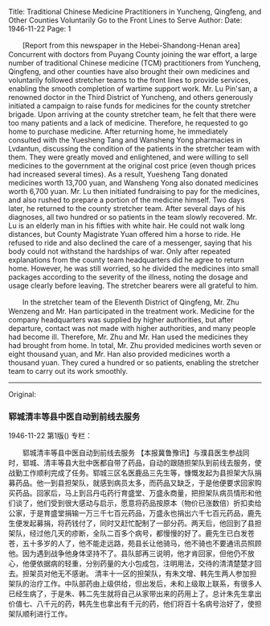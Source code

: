 Title: Traditional Chinese Medicine Practitioners in Yuncheng, Qingfeng, and Other Counties Voluntarily Go to the Front Lines to Serve
Author:
Date: 1946-11-22
Page: 1

　　[Report from this newspaper in the Hebei-Shandong-Henan area] Concurrent with doctors from Puyang County joining the war effort, a large number of traditional Chinese medicine (TCM) practitioners from Yuncheng, Qingfeng, and other counties have also brought their own medicines and voluntarily followed stretcher teams to the front lines to provide services, enabling the smooth completion of wartime support work. Mr. Lu Pin'san, a renowned doctor in the Third District of Yuncheng, and others generously initiated a campaign to raise funds for medicines for the county stretcher brigade. Upon arriving at the county stretcher team, he felt that there were too many patients and a lack of medicine. Therefore, he requested to go home to purchase medicine. After returning home, he immediately consulted with the Yuesheng Tang and Wansheng Yong pharmacies in Lvdantun, discussing the condition of the patients in the stretcher team with them. They were greatly moved and enlightened, and were willing to sell medicines to the government at the original cost price (even though prices had increased several times). As a result, Yuesheng Tang donated medicines worth 13,700 yuan, and Wansheng Yong also donated medicines worth 6,700 yuan. Mr. Lu then initiated fundraising to pay for the medicines, and also rushed to prepare a portion of the medicine himself. Two days later, he returned to the county stretcher team. After several days of his diagnoses, all two hundred or so patients in the team slowly recovered. Mr. Lu is an elderly man in his fifties with white hair. He could not walk long distances, but County Magistrate Yuan offered him a horse to ride. He refused to ride and also declined the care of a messenger, saying that his body could not withstand the hardships of war. Only after repeated explanations from the county team headquarters did he agree to return home. However, he was still worried, so he divided the medicines into small packages according to the severity of the illness, noting the dosage and usage clearly before leaving. The stretcher bearers were all grateful to him.

　　In the stretcher team of the Eleventh District of Qingfeng, Mr. Zhu Wenzeng and Mr. Han participated in the treatment work. Medicine for the company headquarters was supplied by higher authorities, but after departure, contact was not made with higher authorities, and many people had become ill. Therefore, Mr. Zhu and Mr. Han used the medicines they had brought from home. In total, Mr. Zhu provided medicines worth seven or eight thousand yuan, and Mr. Han also provided medicines worth a thousand yuan. They cured a hundred or so patients, enabling the stretcher team to carry out its work smoothly.



<hr /> 

Original: 


### 郓城清丰等县中医自动到前线去服务

1946-11-22
第1版()
专栏：

　　郓城清丰等县中医自动到前线去服务
    【本报冀鲁豫讯】与濮县医生参战同时，郓城、清丰等县大批中医都自带了药品，自动的跟随担架队到前线去服务，使战勤工作顺利完成了任务。郓城三区名医鹿品三先生等，慷慨发起为县担架大队捐募药品。他一到县担架队，就感到病员太多，而药品又缺乏，于是他便要求回家购买药品。回家后，马上到吕丹屯药行育盛堂、万盛永商量，把担架队病员情形和他们谈了，他们受到很大感动与启示，愿意将药品按原本（物价已涨数倍）折扣卖给公家，于是育盛堂捐输一万三千七百元药品，万盛永也捐出六千七百元药品，鹿先生便发起募捐，将药钱付了，同时又赶忙配制了一部分药。两天后，他回到了县担架队，经过他几天的疹断，全队二百多个病号，都慢慢的好了。鹿先生已白发苍苍，五十多岁的人了，他不能走远路，苑县长让他骑马，他不骑也不要通讯员照顾他。因为遇到战争他身体坚持不了。县队部再三说明，他才肯回家，但他仍不放心，他便依据病的轻重，分别药量的大小包成包，注明用法，交待的清清楚楚才回去。担架员对他无不感谢。
    清丰十一区的担架队，有朱文增、韩先生两人参加担架队的治疗工作。中队部药由上级供给，但出发后，未和上级取上联系，有很多人已经生病了，于是朱、韩二先生就将自己从家带出来的药用上了。总计朱先生拿出价值七、八千元的药，韩先生也拿出有千元的药，他们将百十名病号治好了，使担架队顺利进行工作。
